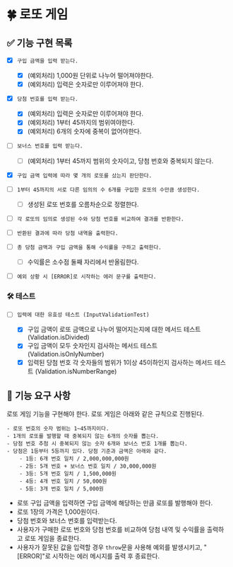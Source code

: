 # 🍀 로또 게임

## ✅ 기능 구현 목록

- [x] `구입 금액을 입력 받는다.`

  - [x] (예외처리) 1,000원 단위로 나누어 떨어져야한다.
  - [x] (예외처리) 입력은 숫자로만 이루어져야 한다.

- [x] `당첨 번호를 입력 받는다.`

  - [x] (예외처리) 입력은 숫자로만 이루어져야 한다.
  - [x] (예외처리) 1부터 45까지의 범위여야한다.
  - [x] (예외처리) 6개의 숫자에 중복이 없어야한다.

- [ ] `보너스 번호를 입력 받는다.`

  - [ ] (예외처리) 1부터 45까지 범위의 숫자이고, 당첨 번호와 중복되지 않는다.

- [x] `구입 금액 입력에 따라 몇 개의 로또를 샀는지 판단한다.`

- [ ] `1부터 45까지의 서로 다른 임의의 수 6개를 구입한 로또의 수만큼 생성한다.`

  - [ ] 생성된 로또 번호를 오름차순으로 정렬한다.

- [ ] `각 로또의 임의로 생성된 수와 당첨 번호를 비교하여 결과를 반환한다.`

- [ ] `반환된 결과에 따라 당첨 내역을 출력한다.`

- [ ] `총 당첨 금액과 구입 금액을 통해 수익률을 구하고 출력한다.`

  - [ ] 수익률은 소수점 둘째 자리에서 반올림한다.

- [ ] `예외 상황 시 [ERROR]로 시작하는 에러 문구를 출력한다.`

### 🛠 테스트

- [ ] `입력에 대한 유효성 테스트 (InputValidationTest)`

  - [x] 구입 금액이 로또 금액으로 나누어 떨어지는지에 대한 메서드 테스트 (Validation.isDivided)
  - [x] 구입 금액이 모두 숫자인지 검사하는 메서드 테스트 (Validation.isOnlyNumber)
  - [x] 입력된 당첨 번호 각 숫자들의 범위가 1이상 45이하인지 검사하는 메서드 테스트 (Validation.isNumberRange)

## 🚀 기능 요구 사항

로또 게임 기능을 구현해야 한다. 로또 게임은 아래와 같은 규칙으로 진행된다.

```
- 로또 번호의 숫자 범위는 1~45까지이다.
- 1개의 로또를 발행할 때 중복되지 않는 6개의 숫자를 뽑는다.
- 당첨 번호 추첨 시 중복되지 않는 숫자 6개와 보너스 번호 1개를 뽑는다.
- 당첨은 1등부터 5등까지 있다. 당첨 기준과 금액은 아래와 같다.
    - 1등: 6개 번호 일치 / 2,000,000,000원
    - 2등: 5개 번호 + 보너스 번호 일치 / 30,000,000원
    - 3등: 5개 번호 일치 / 1,500,000원
    - 4등: 4개 번호 일치 / 50,000원
    - 5등: 3개 번호 일치 / 5,000원
```

- 로또 구입 금액을 입력하면 구입 금액에 해당하는 만큼 로또를 발행해야 한다.
- 로또 1장의 가격은 1,000원이다.
- 당첨 번호와 보너스 번호를 입력받는다.
- 사용자가 구매한 로또 번호와 당첨 번호를 비교하여 당첨 내역 및 수익률을 출력하고 로또 게임을 종료한다.
- 사용자가 잘못된 값을 입력할 경우 `throw`문을 사용해 예외를 발생시키고, "[ERROR]"로 시작하는 에러 메시지를 출력 후 종료한다.
